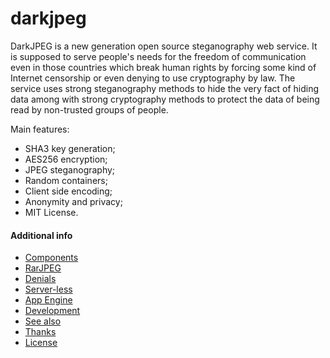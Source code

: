 darkjpeg
========

DarkJPEG is a new generation open source steganography web service. It is supposed to serve people's needs for the freedom of communication even in those countries which break human rights by forcing some kind of Internet censorship or even denying to use cryptography by law. The service uses strong steganography methods to hide the very fact of hiding data among with strong cryptography methods to protect the data of being read by non-trusted groups of people.

Main features:
- SHA3 key generation;
- AES256 encryption;
- JPEG steganography;
- Random containers;
- Client side encoding;
- Anonymity and privacy;
- MIT License.

#### Additional info

- [Components](https://github.com/darkjpeg/darkjpeg.github.io/blob/master/NOTES.md#components)
- [RarJPEG](https://github.com/darkjpeg/darkjpeg.github.io/blob/master/NOTES.md#rarjpeg-support)
- [Denials](https://github.com/darkjpeg/darkjpeg.github.io/blob/master/NOTES.md#deniable-encryption)
- [Server-less](https://github.com/darkjpeg/darkjpeg.github.io/blob/master/NOTES.md#server-less)
- [App Engine](https://github.com/darkjpeg/darkjpeg.github.io/blob/master/NOTES.md#app-engine-support)
- [Development](https://github.com/darkjpeg/darkjpeg.github.io/blob/master/NOTES.md#developers-guide)
- [See also](https://github.com/darkjpeg/darkjpeg.github.io/blob/master/NOTES.md#see-also)
- [Thanks](https://github.com/darkjpeg/darkjpeg.github.io/blob/master/NOTES.md#thanks-to)
- [License](https://github.com/darkjpeg/darkjpeg.github.io/blob/master/NOTES.md#license)
